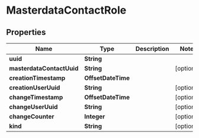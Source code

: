 

# MasterdataContactRole


## Properties

Name | Type | Description | Notes
------------ | ------------- | ------------- | -------------
**uuid** | **String** |  | 
**masterdataContactUuid** | **String** |  |  [optional]
**creationTimestamp** | **OffsetDateTime** |  | 
**creationUserUuid** | **String** |  |  [optional]
**changeTimestamp** | **OffsetDateTime** |  |  [optional]
**changeUserUuid** | **String** |  |  [optional]
**changeCounter** | **Integer** |  |  [optional]
**kind** | **String** |  |  [optional]



